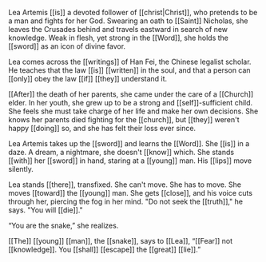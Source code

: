 Lea Artemis [[is]] a devoted follower of [[christ|Christ]], who pretends to be a man and fights for her God. Swearing an oath to [[Saint]] Nicholas, she leaves the Crusades behind and travels eastward in search of new knowledge. Weak in flesh, yet strong in the [[Word]], she holds the [[sword]] as an icon of divine favor.

Lea comes across the [[writings]] of Han Fei, the Chinese legalist scholar. He teaches that the law [[is]] [[written]] in the soul, and that a person can [[only]] obey the law [[if]] [[they]] understand it. 

[[After]] the death of her parents, she came under the care of a [[Church]] elder. In her youth, she grew up to be a strong and [[self]]-sufficient child. She feels she must take charge of her life and make her own decisions. She knows her parents died fighting for the [[church]], but [[they]] weren't happy [[doing]] so, and she has felt their loss ever since.

Lea Artemis takes up the [[sword]] and learns the [[Word]]. She [[is]] in a daze. A dream, a nightmare, she doesn't [[know]] which. She stands [[with]] her [[sword]] in hand, staring at a [[young]] man. His [[lips]] move silently.

Lea stands [[there]], transfixed. She can't move. She has to move. She moves [[toward]] the [[young]] man. She gets [[close]], and his voice cuts through her, piercing the fog in her mind. "Do not seek the [[truth]]," he says. "You will [[die]]."

“You are the snake,” she realizes.

[[The]] [[young]] [[man]], the [[snake]], says to [[Lea]], “[[Fear]] not [[knowledge]]. You [[shall]] [[escape]] the [[great]] [[lie]].”

















